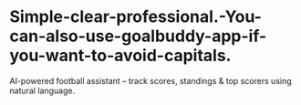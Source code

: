# Simple-clear-professional.-You-can-also-use-goalbuddy-app-if-you-want-to-avoid-capitals.
AI-powered football assistant – track scores, standings &amp; top scorers using natural language.
